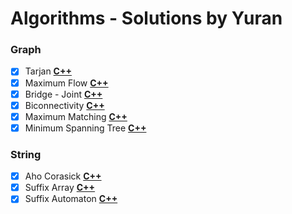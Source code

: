 # Algorithms - Solutions by Yuran

### Graph
+ [x] Tarjan [**C++**](Algorithms-Solutions/blob/main/Algorithms/Graph/Tarjan.cpp)
+ [x] Maximum Flow [**C++**](Algorithms-Solutions/tree/main/Algorithms/Graph/Flow)
+ [x] Bridge - Joint [**C++**](Algorithms-Solutions/blob/main/Algorithms/Graph/Bridge%20-%20Joint.cpp)
+ [x] Biconnectivity [**C++**](Algorithms-Solutions/blob/main/Algorithms/Graph/Biconnectivity.cpp)
+ [x] Maximum Matching [**C++**](Algorithms-Solutions/tree/main/Algorithms/Graph/Maximum%20Matching)
+ [x] Minimum Spanning Tree [**C++**](Algorithms-Solutions/blob/main/Algorithms/Graph/Kruskal.cpp)

### String
+ [x] Aho Corasick [**C++**](Algorithms-Solutions/blob/main/Algorithms/String/Aho%20Corasick.cpp)
+ [x] Suffix Array [**C++**](Algorithms-Solutions/blob/main/Algorithms/String/Suffix%20Array.cpp)
+ [x] Suffix Automaton [**C++**](Algorithms-Solutions/blob/main/Algorithms/String/Suffix%20Automaton.cpp)

